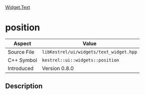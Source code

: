 [Widget.Text](index.md)
# position
| Aspect | Value |
| --- | --- |
| Source File | `libKestrel/ui/widgets/text_widget.hpp` |
| C++ Symbol | `kestrel::ui::widgets::position` |
| Introduced | Version 0.8.0 |
## Description
